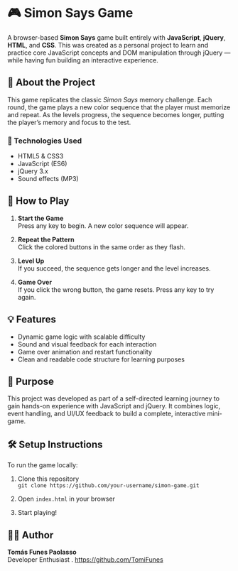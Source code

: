# 🎮 Simon Says Game

A browser-based **Simon Says** game built entirely with **JavaScript**, **jQuery**, **HTML**, and **CSS**. This was created as a personal project to learn and practice core JavaScript concepts and DOM manipulation through jQuery — while having fun building an interactive experience.

## 🧠 About the Project

This game replicates the classic *Simon Says* memory challenge. Each round, the game plays a new color sequence that the player must memorize and repeat. As the levels progress, the sequence becomes longer, putting the player’s memory and focus to the test.

### 🔧 Technologies Used

- HTML5 & CSS3  
- JavaScript (ES6)  
- jQuery 3.x  
- Sound effects (MP3)

## 🚀 How to Play

1. **Start the Game**  
   Press any key to begin. A new color sequence will appear.

2. **Repeat the Pattern**  
   Click the colored buttons in the same order as they flash.

3. **Level Up**  
   If you succeed, the sequence gets longer and the level increases.

4. **Game Over**  
   If you click the wrong button, the game resets. Press any key to try again.

## 💡 Features

- Dynamic game logic with scalable difficulty  
- Sound and visual feedback for each interaction  
- Game over animation and restart functionality  
- Clean and readable code structure for learning purposes

## 🎯 Purpose

This project was developed as part of a self-directed learning journey to gain hands-on experience with JavaScript and jQuery. It combines logic, event handling, and UI/UX feedback to build a complete, interactive mini-game.


## 🛠️ Setup Instructions

To run the game locally:

1. Clone this repository  
   `git clone https://github.com/your-username/simon-game.git`

2. Open `index.html` in your browser

3. Start playing!

## 🧑‍💻 Author

**Tomás Funes Paolasso**  
Developer Enthusiast . 
https://github.com/TomiFunes
